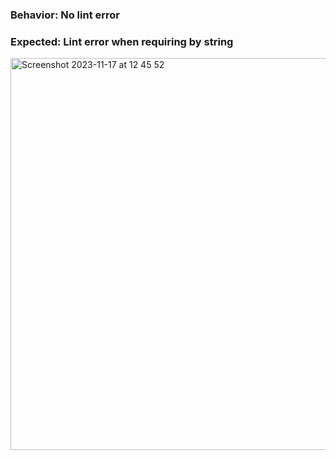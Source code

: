 ### Behavior: No lint error
### Expected: Lint error when requiring by string

<img width="627" alt="Screenshot 2023-11-17 at 12 45 52" src="https://github.com/gharnakli/repro_require_lint/assets/151167821/b942d841-7c48-4595-99c9-b4f3abeb7b72">
